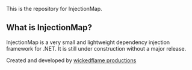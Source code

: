 This is the repository for InjectionMap. 

What is InjectionMap?
--------------------------------
InjectionMap is a very small and lightweight dependency injection framework for .NET.
It is still under construction without a major release.

Created and developed by [wickedflame productions](http://wicked-flame.blogspot.ch/)